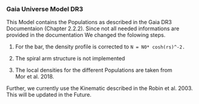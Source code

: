### Gaia Universe Model DR3
This Model contains the Populations as described in the 
Gaia DR3 Documentaion (Chapter 2.2.2).
Since not all needed informations are provided in the documentation 
We changed the folowing steps. 


1) For the bar, the density profile is corrected to 
``N = N0* cosh(rs)^-2.``

2) The spiral arm structure is not implemented 

3) The local densities for the different Populations are taken from  
Mor et al. 2018. 

Further, we currently use the Kinematic described in the Robin et al. 2003.
This will be updated in the Future. 